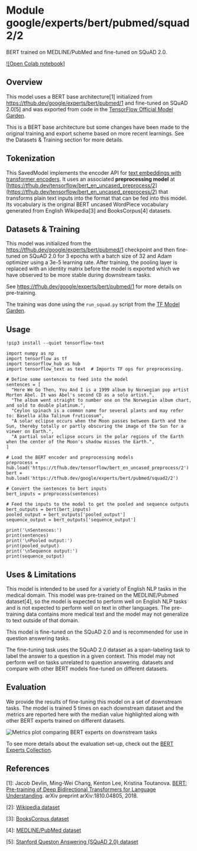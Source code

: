 # Module google/experts/bert/pubmed/squad2/2

BERT trained on MEDLINE/PubMed and fine-tuned on SQuAD 2.0.

<!-- asset-path: legacy -->
<!-- dataset: SQuAD 2.0 -->
<!-- fine-tunable: true -->
<!-- format: saved_model_2 -->
<!-- language: en -->
<!-- module-type: text-embedding -->
<!-- network-architecture: Transformer -->

[![Open Colab notebook]](https://colab.research.google.com/github/tensorflow/hub/blob/master/examples/colab/bert_experts.ipynb)

## Overview

This model uses a BERT base architecture[1] initialized from https://tfhub.dev/google/experts/bert/pubmed/1 and fine-tuned on SQuAD 2.0[5] and was exported from code in the [TensorFlow Official Model Garden](https://github.com/tensorflow/models/tree/master/official/nlp/bert).

This is a BERT base architecture but some changes have been made to the original training and export scheme based on more recent learnings. See the Datasets & Training section for more details.

## Tokenization

This SavedModel implements the encoder API for [text embeddings with transformer
encoders](https://www.tensorflow.org/hub/common_saved_model_apis/text#transformer-encoders).
It uses an associated **preprocessing model** at
[https://tfhub.dev/tensorflow/bert_en_uncased_preprocess/2](https://tfhub.dev/tensorflow/bert_en_uncased_preprocess/2) that
transforms plain text inputs into the format that can be fed into this model.
Its vocabulary is the original BERT uncased WordPiece vocabulary generated
from English Wikipedia[3] and BooksCorpus[4] datasets.

## Datasets & Training

This model was initialized from the https://tfhub.dev/google/experts/bert/pubmed/1 checkpoint and then fine-tuned on SQuAD 2.0 for 3 epochs with a batch size of 32 and
Adam optimizer using a 3e-5 learning rate. After training, the pooling layer is
replaced with an identity matrix before the model is exported which we have observed to be more stable during downstream tasks.

See https://tfhub.dev/google/experts/bert/pubmed/1 for more details on
pre-training.

The training was done using the `run_squad.py` script from the [TF
Model Garden](https://github.com/tensorflow/models/tree/master/official/nlp/bert).

## Usage

```
!pip3 install --quiet tensorflow-text

import numpy as np
import tensorflow as tf
import tensorflow_hub as hub
import tensorflow_text as text  # Imports TF ops for preprocessing.

# Define some sentences to feed into the model
sentences = [
  "Here We Go Then, You And I is a 1999 album by Norwegian pop artist Morten Abel. It was Abel's second CD as a solo artist.",
  "The album went straight to number one on the Norwegian album chart, and sold to double platinum.",
  "Ceylon spinach is a common name for several plants and may refer to: Basella alba Talinum fruticosum",
  "A solar eclipse occurs when the Moon passes between Earth and the Sun, thereby totally or partly obscuring the image of the Sun for a viewer on Earth.",
  "A partial solar eclipse occurs in the polar regions of the Earth when the center of the Moon's shadow misses the Earth.",
]

# Load the BERT encoder and preprocessing models
preprocess = hub.load('https://tfhub.dev/tensorflow/bert_en_uncased_preprocess/2')
bert = hub.load('https://tfhub.dev/google/experts/bert/pubmed/squad2/2')

# Convert the sentences to bert inputs
bert_inputs = preprocess(sentences)

# Feed the inputs to the model to get the pooled and sequence outputs
bert_outputs = bert(bert_inputs)
pooled_output = bert_outputs['pooled_output']
sequence_output = bert_outputs['sequence_output']

print('\nSentences:')
print(sentences)
print('\nPooled output:')
print(pooled_output)
print('\nSequence output:')
print(sequence_output)
```

## Uses & Limitations

This model is intended to be used for a variety of English NLP tasks in the medical domain. This model was pre-trained on the MEDLINE/Pubmed dataset[4], so the
model is expected to perform well on English NLP tasks and is not expected to
perform well on text in other languages. The pre-training data contains more
medical text and the model may not generalize to text outside of that domain.

This model is fine-tuned on the SQuAD 2.0 and is recommended for use in question answering tasks.

The fine-tuning task uses the SQuAD 2.0 dataset as a span-labeling task to label the answer to a question in a given context. This model may not perform well on tasks unrelated to question answering.
datasets and compare with other
BERT models fine-tuned on different datasets.

## Evaluation

We provide the results of fine-tuning this model on a set of downstream tasks.
The model is trained 5 times on each downstream dataset and the metrics are
reported here with the median value highlighted along with other BERT experts
trained on different datasets.

![Metrics plot comparing BERT experts on downstream tasks](https://www.gstatic.com/aihub/tfhub/experts/bert/metrics_v0.png)

To see more details about the evaluation set-up, check out the
[BERT Experts Collection](https://tfhub.dev/google/collections/experts/bert/1).

## References

\[1]: Jacob Devlin, Ming-Wei Chang, Kenton Lee, Kristina Toutanova. [BERT:
Pre-training of Deep Bidirectional Transformers for Language
Understanding](https://arxiv.org/abs/1810.04805). arXiv preprint
arXiv:1810.04805, 2018.

\[2]: [Wikipedia dataset](https://dumps.wikimedia.org)

\[3]: [BooksCorpus dataset](http://yknzhu.wixsite.com/mbweb)

\[4]: [MEDLINE/PubMed dataset](https://www.nlm.nih.gov/databases/download/pubmed_medline.html)

[5]: [Stanford Queston Answering (SQuAD 2.0) dataset](https://rajpurkar.github.io/SQuAD-explorer/)
